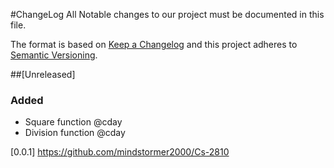 #ChangeLog
All Notable changes to our project must be documented in this file.

The format is based on [Keep a Changelog](http://keepachangelog.com/)
and this project adheres to [Semantic Versioning](http://semver.org/).

##[Unreleased]
### Added
- Square function	@cday
- Division function 	@cday



[0.0.1] https://github.com/mindstormer2000/Cs-2810